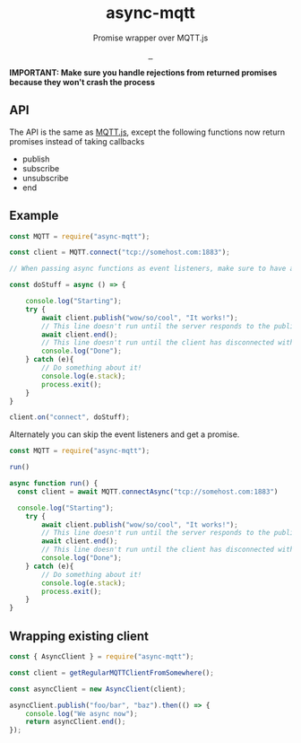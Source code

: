 <h1 align="center">async-mqtt</h1>
<p align="center">Promise wrapper over MQTT.js</p>
<p align="center">
<a href="https://github.com/mqttjs/async-mqtt">
    <img alt="" src="https://david-dm.org/mqttjs/async-mqtt.svg?style=flat-square">
</a>
<a href="https://www.npmjs.com/package/async-mqtt">
    <img alt="" src="https://img.shields.io/npm/dt/async-mqtt.svg?style=flat-square">
</a>
<a href="https://www.npmjs.com/package/async-mqtt">
    <img alt="" src="https://img.shields.io/npm/v/async-mqtt.svg?style=flat-square">
</a>
<br>
<a href="https://github.com/mqttjs/async-mqtt">
    <img alt="" src="https://img.shields.io/badge/code%20style-standard-brightgreen.svg?style=flat-square">
</a>
</p>

**IMPORTANT: Make sure you handle rejections from returned promises because they won't crash the process**

## API

The API is the same as [MQTT.js](https://github.com/mqttjs/MQTT.js#api), except the following functions now return promises instead of taking callbacks

- publish
- subscribe
- unsubscribe
- end


## Example

```javascript
const MQTT = require("async-mqtt");

const client = MQTT.connect("tcp://somehost.com:1883");

// When passing async functions as event listeners, make sure to have a try catch block

const doStuff = async () => {

	console.log("Starting");
	try {
		await client.publish("wow/so/cool", "It works!");
		// This line doesn't run until the server responds to the publish
		await client.end();
		// This line doesn't run until the client has disconnected without error
		console.log("Done");
	} catch (e){
		// Do something about it!
		console.log(e.stack);
		process.exit();
	}
}

client.on("connect", doStuff);
```

Alternately you can skip the event listeners and get a promise.

```js
const MQTT = require("async-mqtt");

run()

async function run() {
  const client = await MQTT.connectAsync("tcp://somehost.com:1883")

  console.log("Starting");
	try {
		await client.publish("wow/so/cool", "It works!");
		// This line doesn't run until the server responds to the publish
		await client.end();
		// This line doesn't run until the client has disconnected without error
		console.log("Done");
	} catch (e){
		// Do something about it!
		console.log(e.stack);
		process.exit();
	}
}

```

## Wrapping existing client

```javascript
const { AsyncClient } = require("async-mqtt");

const client = getRegularMQTTClientFromSomewhere();

const asyncClient = new AsyncClient(client);

asyncClient.publish("foo/bar", "baz").then(() => {
	console.log("We async now");
	return asyncClient.end();
});
```
